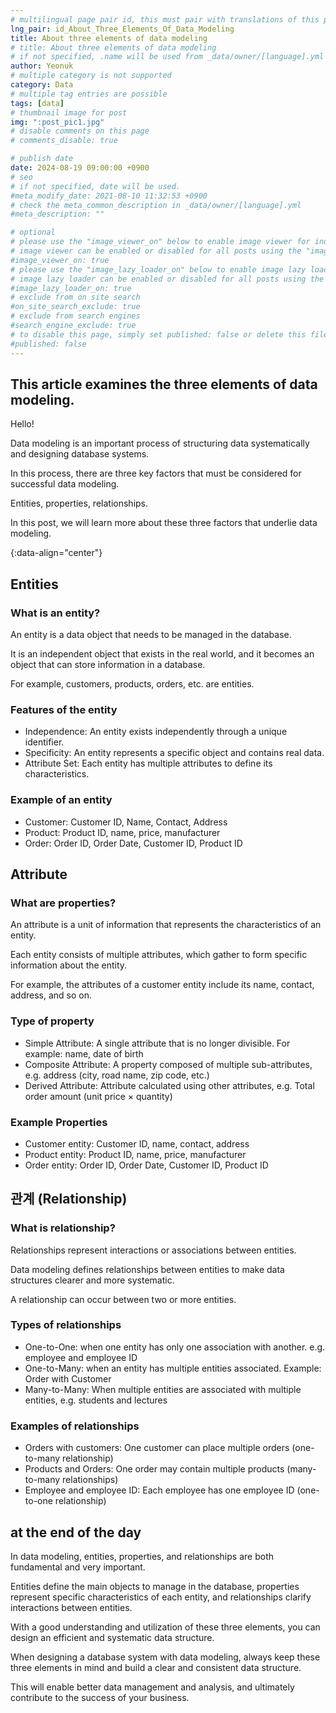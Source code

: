 ```yaml
---
# multilingual page pair id, this must pair with translations of this page. (This name must be unique)
lng_pair: id_About_Three_Elements_Of_Data_Modeling
title: About three elements of data modeling
# title: About three elements of data modeling
# if not specified, .name will be used from _data/owner/[language].yml
author: Yeonuk
# multiple category is not supported
category: Data
# multiple tag entries are possible
tags: [data]
# thumbnail image for post
img: ":post_pic1.jpg"
# disable comments on this page
# comments_disable: true

# publish date
date: 2024-08-19 09:00:00 +0900
# seo
# if not specified, date will be used.
#meta_modify_date: 2021-08-10 11:32:53 +0900
# check the meta_common_description in _data/owner/[language].yml
#meta_description: ""

# optional
# please use the "image_viewer_on" below to enable image viewer for individual pages or posts (_posts/ or [language]/_posts folders).
# image viewer can be enabled or disabled for all posts using the "image_viewer_posts: true" setting in _data/conf/main.yml.
#image_viewer_on: true
# please use the "image_lazy_loader_on" below to enable image lazy loader for individual pages or posts (_posts/ or [language]/_posts folders).
# image lazy loader can be enabled or disabled for all posts using the "image_lazy_loader_posts: true" setting in _data/conf/main.yml.
#image_lazy_loader_on: true
# exclude from on site search
#on_site_search_exclude: true
# exclude from search engines
#search_engine_exclude: true
# to disable this page, simply set published: false or delete this file
#published: false
---
```


<!-- outline-start -->

## This article examines the three elements of data modeling.

Hello!

Data modeling is an important process of structuring data systematically and designing database systems.

In this process, there are three key factors that must be considered for successful data modeling.

Entities, properties, relationships.

In this post, we will learn more about these three factors that underlie data modeling.

{:data-align="center"}

<!-- outline-end -->

## Entities

### What is an entity?

An entity is a data object that needs to be managed in the database.

It is an independent object that exists in the real world, and it becomes an object that can store information in a database.

For example, customers, products, orders, etc. are entities.

### Features of the entity

- Independence: An entity exists independently through a unique identifier.
- Specificity: An entity represents a specific object and contains real data.
- Attribute Set: Each entity has multiple attributes to define its characteristics.

### Example of an entity

- Customer: Customer ID, Name, Contact, Address
- Product: Product ID, name, price, manufacturer
- Order: Order ID, Order Date, Customer ID, Product ID

## Attribute

### What are properties?

An attribute is a unit of information that represents the characteristics of an entity.

Each entity consists of multiple attributes, which gather to form specific information about the entity.

For example, the attributes of a customer entity include its name, contact, address, and so on.

### Type of property

- Simple Attribute: A single attribute that is no longer divisible. For example: name, date of birth
- Composite Attribute: A property composed of multiple sub-attributes, e.g. address (city, road name, zip code, etc.)
- Derived Attribute: Attribute calculated using other attributes, e.g. Total order amount (unit price × quantity)

### Example Properties

- Customer entity: Customer ID, name, contact, address
- Product entity: Product ID, name, price, manufacturer
- Order entity: Order ID, Order Date, Customer ID, Product ID

## 관계 (Relationship)

### What is relationship?

Relationships represent interactions or associations between entities.

Data modeling defines relationships between entities to make data structures clearer and more systematic.

A relationship can occur between two or more entities.

### Types of relationships

- One-to-One: when one entity has only one association with another. e.g. employee and employee ID
- One-to-Many: when an entity has multiple entities associated. Example: Order with Customer
- Many-to-Many: When multiple entities are associated with multiple entities, e.g. students and lectures

### Examples of relationships

- Orders with customers: One customer can place multiple orders (one-to-many relationship)
- Products and Orders: One order may contain multiple products (many-to-many relationships)
- Employee and employee ID: Each employee has one employee ID (one-to-one relationship)

## at the end of the day

In data modeling, entities, properties, and relationships are both fundamental and very important.

Entities define the main objects to manage in the database, properties represent specific characteristics of each entity, and relationships clarify interactions between entities.

With a good understanding and utilization of these three elements, you can design an efficient and systematic data structure.

When designing a database system with data modeling, always keep these three elements in mind and build a clear and consistent data structure.

This will enable better data management and analysis, and ultimately contribute to the success of your business.
